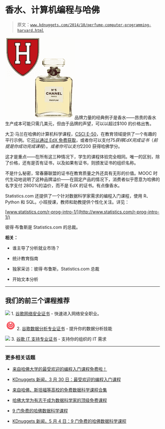 # 香水、计算机编程与哈佛

> 原文：[`www.kdnuggets.com/2014/10/perfume-computer-programming-harvard.html`](https://www.kdnuggets.com/2014/10/perfume-computer-programming-harvard.html)

![哈佛与香奈儿 5 号](img/cc31a1fad1cc157684b127e22548b36f.png)品牌力量的经典例子是香水——昂贵的香水生产成本可能只需几美元，但由于品牌的声望，可以以超过$100 的价格出售。

大卫·马兰在哈佛的计算机科学课程，[CSCI E-50](http://www.extension.harvard.edu/courses/intensive-introduction-computer-science)，在教育领域提供了一个有趣的平行示例。它[可以通过 EdX 免费获取](https://www.edx.org/course/harvardx/harvardx-cs50x-introduction-computer-1022)，或者你可以支付$75 获得 EdX 完成证书（前提是你成功完成课程）。或者你可以支付$2200 获得哈佛学分。

这才是重点——在所有这三种情况下，学生的课程体验完全相同。唯一的区别，除了价格，还有是否有证书，以及如果有证书，则颁发证书的组织名称。

不是什么秘密，常春藤联盟的证书在教育质量之外还具有无形的价值。MOOC 时代生动地说明了这种品牌溢价——在固定产品的情况下，消费者似乎愿意为哈佛的名字支付 2800%的溢价，而不是 EdX 的证书。有点像香水。

Statistics.com 还提供了一个针对数据科学家需求的编程入门课程，使用 R、Python 和 SQL。小班授课，教师和助教提供个性化关注。详见：

[www.statistics.com/r-prog-intro-1/](http://www.statistics.com/r-prog-intro-1/)

彼得·布鲁斯是 Statistics.com 的总裁。

**相关：**

+   谁主导了分析就业市场？

+   统计教育指南

+   独家采访：彼得·布鲁斯，Statistics.com 总裁

+   开始文本分析

* * *

## 我们的前三个课程推荐

![](img/0244c01ba9267c002ef39d4907e0b8fb.png) 1. [谷歌网络安全证书](https://www.kdnuggets.com/google-cybersecurity) - 快速进入网络安全职业。

![](img/e225c49c3c91745821c8c0368bf04711.png) 2. [谷歌数据分析专业证书](https://www.kdnuggets.com/google-data-analytics) - 提升你的数据分析技能

![](img/0244c01ba9267c002ef39d4907e0b8fb.png) 3. [谷歌 IT 支持专业证书](https://www.kdnuggets.com/google-itsupport) - 支持你的组织的 IT 需求

* * *

### 更多相关话题

+   [来自哈佛大学的最受欢迎的编程入门课程免费啦！](https://www.kdnuggets.com/2022/03/popular-intro-programming-course-harvard-free.html)

+   [KDnuggets 新闻，3 月 30 日：最受欢迎的编程入门课程](https://www.kdnuggets.com/2022/n13.html)

+   [来自哈佛、斯坦福等高校的免费数据科学课程合集](https://www.kdnuggets.com/a-collection-of-free-data-science-courses-from-harvard-stanford-mit-cornell-and-berkeley)

+   [哈佛大学为有志于成为数据科学家的顶级免费课程](https://www.kdnuggets.com/harvard-top-free-courses-for-aspiring-data-scientists)

+   [9 门免费的哈佛数据科学课程](https://www.kdnuggets.com/2022/05/9-free-harvard-courses-learn-data-science-2022.html)

+   [KDnuggets 新闻，5 月 4 日：9 门免费的哈佛数据科学课程](https://www.kdnuggets.com/2022/n18.html)
